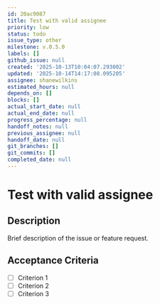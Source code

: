 ```yaml
---
id: 20ac9087
title: Test with valid assignee
priority: low
status: todo
issue_type: other
milestone: v.0.5.0
labels: []
github_issue: null
created: '2025-10-13T10:04:07.293002'
updated: '2025-10-14T14:17:08.095205'
assignee: shanewilkins
estimated_hours: null
depends_on: []
blocks: []
actual_start_date: null
actual_end_date: null
progress_percentage: null
handoff_notes: null
previous_assignee: null
handoff_date: null
git_branches: []
git_commits: []
completed_date: null
---
```


# Test with valid assignee

## Description

Brief description of the issue or feature request.

## Acceptance Criteria

- [ ] Criterion 1
- [ ] Criterion 2
- [ ] Criterion 3
